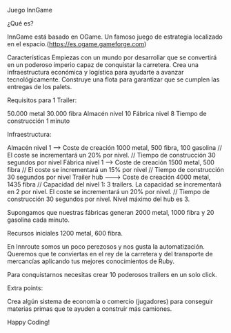 Juego InnGame

¿Qué es?

InnGame está basado en OGame. Un famoso juego de estrategia localizado en el espacio.(https://es.ogame.gameforge.com)

Características
Empiezas con un mundo por desarrollar que se convertirá en un poderoso imperio capaz de conquistar la carretera.
Crea una infraestructura económica y logística para ayudarte a avanzar tecnológicamente.
Construye una flota para garantizar que se cumplen las entregas de los palets.

Requisitos para 1 Trailer:

50.000 metal
30.000 fibra
Almacén nivel 10
Fábrica nivel 8
Tiempo de construcción 1 minuto


Infraestructura:

Almacén nivel 1 —> Coste de creación 1000 metal, 500 fibra, 100 gasolina // El coste se incrementará un 20% por nivel. // Tiempo de construcción 30 segundos por nivel
Fábrica  nivel 1 —> Coste de creación 1500 metal, 500 fibra // El coste se incrementará un 15% por nivel // Tiempo de construcción 30 segundos por nivel
Trailer hub --->  Coste de creación 4000 metal, 1435 fibra // Capacidad del nivel 1: 3 trailers. La capacidad se incrementará en 2 por nivel.  El coste se incrementará un 20% por nivel. // Tiempo de construcción 30 segundos por nivel. Nivel máximo del hub es 3.


Supongamos que nuestras fábricas generan 2000 metal, 1000 fibra y 20 gasolina cada minuto.

Recursos iniciales 1200 metal, 600 fibra.

En Innroute somos un poco perezosos y nos gusta la automatización. Queremos que te conviertas en el rey de la carretera y del transporte de mercancías aplicando tus mejores conocimientos de Ruby.

Para conquistarnos necesitas crear 10 poderosos trailers en un solo click.

Extra points:

Crea algún sistema de economía o comercio (jugadores) para conseguir materias primas que te ayuden a construir más camiones.



Happy Coding!
